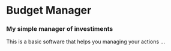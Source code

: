 # Budget Manager
### My simple manager of investiments

This is a basic software that helps you managing your actions
...
